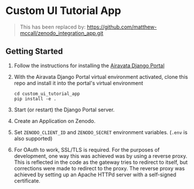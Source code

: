 # Custom UI Tutorial App

> This has been replaced by: https://github.com/matthew-mccall/zenodo_integration_app.git

## Getting Started

1. Follow the instructions for installing the
   [Airavata Django Portal](https://github.com/apache/airavata-django-portal)
2. With the Airavata Django Portal virtual environment activated, clone this
   repo and install it into the portal's virtual environment

   ```
   cd custom_ui_tutorial_app
   pip install -e .
   ```

3. Start (or restart) the Django Portal server.
4. Create an Application on Zenodo.
5. Set `ZENODO_CLIENT_ID` and `ZENODO_SECRET` environment variables. (`.env` is also supported)
6. For OAuth to work, SSL/TLS is required. For the purposes of development, one way this was achieved was by using a reverse proxy. This is reflected in the code as the gateway tries to redirect to itself, but corrections were made to redirect to the proxy. The reverse proxy was achieved by setting up an Apache HTTPd server with a self-signed certificate.  
